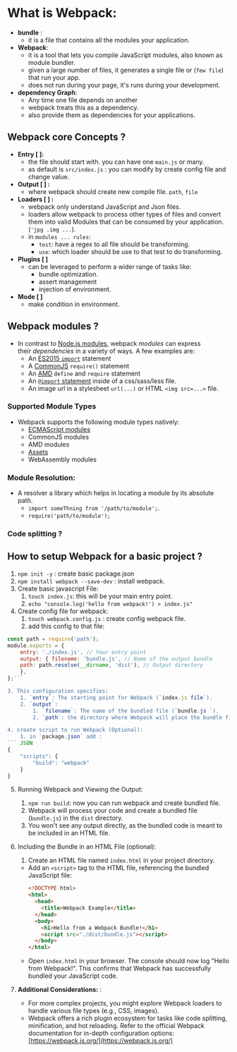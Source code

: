 # What is Webpack:
- **bundle** : 
	- it is a file that contains all the modules your application.
- **Webpack**: 
	- it is a tool that lets you compile JavaScript modules, also known as module bundler.
	- given a large number of files, it generates a single file or (`few file`) that run your app.
	- does not run during your page, it's runs during your development.
-  **dependency Graph**:
	- Any time one file depends on another
	- webpack treats this as a dependency.
	- also provide them as dependencies for your applications.

## Webpack core Concepts ? 
- **Entry \[ ]:** 
	- the file should start with. you can have one `main.js` or many.
	- as default is `src/index.js` : you can modify by create config file and change value.
- **Output \[ ] :**
	- where webpack should create new compile file. `path`, `file`
- **Loaders \[ ] :**
	- webpack only understand JavaScript and Json files.
	- loaders allow webpack to process other types of files and convert them into valid Modules that can be consumed by your application. (`'jpg .img ...`).
	- in `modules ... rules`:
		- `test`: have a regex to all file should be transforming.
		- `use`: which loader should be use to that test to do transforming.
- **Plugins \[ ]**
	- can be leveraged to perform a wider range of tasks like:
		- bundle optimization.
		- assert management
		- injection of environment.
- **Mode \[ ]**
	- make condition in environment.
## Webpack modules ?
- In contrast to [Node.js modules](https://nodejs.org/api/modules.html), webpack _modules_ can express their _dependencies_ in a variety of ways. A few examples are:
	- An [ES2015 `import`](https://developer.mozilla.org/en-US/docs/Web/JavaScript/Reference/Statements/import) statement
	- A [CommonJS](https://wiki.commonjs.org/wiki/Modules/1.1) `require()` statement
	- An [AMD](https://github.com/amdjs/amdjs-api/blob/master/AMD.md) `define` and `require` statement
	- An [`@import` statement](https://developer.mozilla.org/en-US/docs/Web/CSS/@import) inside of a css/sass/less file.
	- An image url in a stylesheet `url(...)` or HTML `<img src=...>` file.
### Supported Module Types
- Webpack supports the following module types natively:
	- [ECMAScript modules](https://webpack.js.org/guides/ecma-script-modules)
	- CommonJS modules
	- AMD modules
	- [Assets](https://webpack.js.org/guides/asset-modules)
	- WebAssembly modules
### Module Resolution:
- A resolver a library which helps in locating a module by its absolute path.
	- `import someThning from '/path/to/module';`.
	- `require('path/to/module');`
### Code splitting ?


## How to setup Webpack for a basic project ?
1. `npm init -y` : create basic package.json
2. `npm install webpack --save-dev` : install webpack.
3. Create basic javascript File:
	1. `touch index.js`: this will be your main entry point.
	2. `echo "console.log('hello from webpack!') > index.js"`
4. Create config file for webpack:
	1. `touch webpack.config.js` : create config webpack file. 
	2. add this config to that file:
``` js
const path = require('path');
module.exports = {
	entry: './index.js', // Your entry point 
	output: { filename: 'bundle.js', // Name of the output bundle
	path: path.resolve(__dirname, 'dist'), // Output directory
	},
};```

3. This configuration specifies:
	1. `entry`: The starting point for Webpack (`index.js file`).
	2. `output`: 
		1. `filename`: The name of the bundled file (`bundle.js `).
		2. `path`: the directory where Webpack will place the bundle file (`dist`).

4. create script to run Webpack (Optional):
	1. in `package.json` add :
``` JSON
{
	"scripts": {
		"build": "webpack"
	}
}
``` 
5. Running Webpack and Viewing the Output:
	1. `npm run build`: now you can run webpack and create bundled file.
	2.  Webpack will process your code and create a bundled file (`bundle.js`) in the `dist` directory.
	3. You won't see any output directly, as the bundled code is meant to be included in an HTML file.
6. Including the Bundle in an HTML File (optional):
	1.  Create an HTML file named `index.html` in your project directory.
	    
	- Add an `<script>` tag to the HTML file, referencing the bundled JavaScript file:
	    ``` HTML
	    <!DOCTYPE html>
	    <html>
	      <head>
	        <title>Webpack Example</title>
	      </head>
	      <body>
	        <h1>Hello from a Webpack Bundle!</h1>
	        <script src="./dist/bundle.js"></script>
	      </body>
	    </html>
	    ```
	- Open `index.html` in your browser. The console should now log "Hello from Webpack!". This confirms that Webpack has successfully bundled your JavaScript code.
7. **Additional Considerations:** : 
	- For more complex projects, you might explore Webpack loaders to handle various file types (e.g., CSS, images).
	- Webpack offers a rich plugin ecosystem for tasks like code splitting, minification, and hot reloading. Refer to the official Webpack documentation for in-depth configuration options: [https://webpack.js.org/](https://webpack.js.org/)


